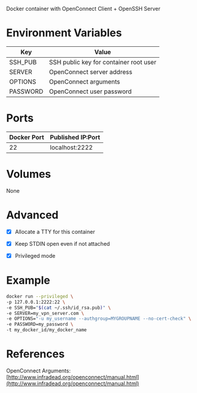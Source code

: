 Docker container with OpenConnect Client + OpenSSH Server


# Environment Variables

| Key           | Value                                  |
| ------------- | -------------------------------------- |
| SSH_PUB       | SSH public key for container root user |
| SERVER        | OpenConnect server address             |
| OPTIONS       | OpenConnect arguments                  |
| PASSWORD      | OpenConnect user password              |


# Ports

| Docker Port   | Published IP:Port |
| ------------- | ----------------- |
| 22            | localhost:2222    |


# Volumes

None


# Advanced

- [x] Allocate a TTY for this container
- [x] Keep STDIN open even if not attached
- [x] Privileged mode


# Example

``` bash
docker run --privileged \
-p 127.0.0.1:2222:22 \
-e SSH_PUB="$(cat ~/.ssh/id_rsa.pub)" \
-e SERVER=my_vpn_server.com \
-e OPTIONS="-u my_username --authgroup=MYGROUPNAME --no-cert-check" \
-e PASSWORD=my_password \
-t my_docker_id/my_docker_name
```


# References
OpenConnect Arguments:  
[http://www.infradead.org/openconnect/manual.html](http://www.infradead.org/openconnect/manual.html)
